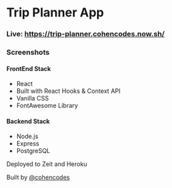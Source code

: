 # Trip Planner App

### Live: https://trip-planner.cohencodes.now.sh/

### Screenshots

#### FrontEnd Stack

- React
- Built with React Hooks & Context API
- Vanilla CSS
- FontAwesome Library

#### Backend Stack

- Node.js
- Express
- PostgreSQL

Deployed to Zeit and Heroku

Built by [@cohencodes](https://github.com/cohencodes)

